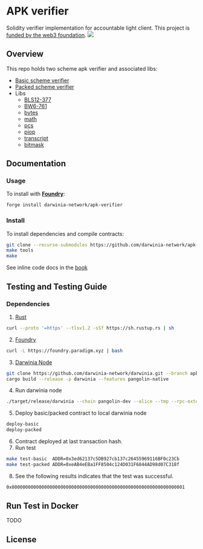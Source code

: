 # APK verifier
Solidity verifier implementation for accountable light client. This project is [funded by the web3 foundation](https://github.com/w3f/Grants-Program/blob/master/applications/solidity-verifier-for-accountable-light-client.md).
<img src="assets/web3 foundation_grants_badge_white.png"  style="max-width: 100%; height: auto;">

## Overview
This repo holds two scheme apk verifier and associated libs:
- [Basic scheme verifier](./src/Basic.sol)
- [Packed scheme verifier](./src/Packed.sol)
- Libs
  * [BLS12-377](./src/common/bls12377)
  * [BW6-761](./src/common/bw6761)
  * [bytes](./src/common/bytes)
  * [math](./src/common/math)
  * [pcs](./src/common/pcs)
  * [piop](./src/common/piop)
  * [transcript](./src/common/transcipt)
  * [bitmask](./src/common/Bitmask.sol)

## Documentation
### Usage
To install with [**Foundry**](https://github.com/foundry-rs/foundry):
```sh
forge install darwinia-network/apk-verifier
```

### Install 
To install dependencies and compile contracts:
```sh
git clone --recurse-submodules https://github.com/darwinia-network/apk-verifier.git && cd apk-verifier
make tools
make
```
See inline code docs in the [book](https://darwinia-network.github.io/apk-verifier/)

## Testing and Testing Guide
### Dependencies
1. [Rust](https://www.rust-lang.org/tools/install)
```sh
curl --proto '=https' --tlsv1.2 -sSf https://sh.rustup.rs | sh
```
2. [Foundry](https://github.com/foundry-rs/foundry)
```sh
curl -L https://foundry.paradigm.xyz | bash
```
3. [Darwinia Node](https://github.com/darwinia-network/darwinia/tree/apk-verifier)
```sh
git clone https://github.com/darwinia-network/darwinia.git --branch apk-verifier
cargo build --release -p darwinia --features pangolin-native
```
4. Run darwinia node
```sh
./target/release/darwinia --chain pangolin-dev --alice --tmp --rpc-external --rpc-cors all --execution=native
```
5. Deploy basic/packed contract to local darwinia node
```sh
deploy-basic
deploy-packed
```
6. Contract deployed at last transaction hash.
7. Run test
```sh
make test-basic  ADDR=0x3ed62137c5DB927cb137c26455969116BF0c23Cb
make test-packed ADDR=0xeAB4eEBa1FF8504c124D031F6844AD98d07C318f
```
8. See the following results indicates that the test was successful.
```sh
0x0000000000000000000000000000000000000000000000000000000000000001
```

## Run Test in Docker
TODO

## License
